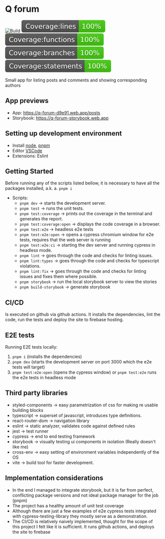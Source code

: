# Q forum

![Build](https://github.com/Anno008/q-forum/actions/workflows/main.yml/badge.svg)
![Lines](./coverageBadges/badge-lines.svg)
![Functions](./coverageBadges/badge-functions.svg)
![Branches](./coverageBadges/badge-branches.svg)
![Statements](./coverageBadges/badge-statements.svg)

Small app for listing posts and comments and showing corresponding authors

## App previews
* App: https://q-forum-d9e91.web.app/posts
* Storybook: https://q-forum-storybook.web.app

## Setting up development environment
* Install [node](https://nodejs.org/en/), [pnpm](https://pnpm.io/)
* Editor [VSCode](https://code.visualstudio.com/)
* Extensions: Eslint

## Getting Started
Before running any of the scripts listed bellow, it is necessary to have all the packages installed, a.k.
a. `pnpm i`

* Scripts:
  * `pnpm dev` -> starts the development server.
  * `pnpm test` -> runs the unit tests.
  * `pnpm test:coverage` -> prints out the coverage in the terminal and generates the report.
  * `pnpm test:coverage:open` -> displays the code coverage in a browser.
  * `pnpm test:e2e` -> headless e2e tests
  * `pnpm test:e2e:open` -> opens a cypress chromium window for e2e tests, requires that the web server is running
  * `pnpm test:e2e:ci` -> starting the dev server and running cypress in headless mode.
  * `pnpm lint` -> goes through the code and checks for linting issues.
  * `pnpm lint:types` -> goes through the code and checks for typescript violations.
  * `pnpm lint:fix` -> goes through the code and checks for linting issues and fixes them where possible.
  * `pnpm storybook` -> run the local storybook server to view the stories
  * `pnpm build-storybook` -> generate storybook

## CI/CD
Is executed on github via github actions. It installs the dependencies, lint the code, run the tests and deploy the site to firebase hosting.

## E2E tests
Running E2E tests locally:
1. `pnpm i` (installs the dependencies)
2. `pnpm dev` (starts the development server on port 3000 which the e2e tests will target)
3. `pnpm test:e2e:open` (opens the cypress window) or `pnpm test:e2e` runs the e2e tests in headless mode

## Third party libraries
* styled-components -> easy parametrization of css for making re usable building blocks
* typescript -> superset of javascript, introduces type definitions.
* react-router-dom -> navigation library
* eslint -> static analyzer, validates code against defined rules
* jest -> test runner
* cypress -> end to end testing framework 
* storybook -> visually testing ui components in isolation (Really doesn't like me)
* cross-env -> easy setting of environment variables independently of the OS
* vite -> build tool for faster development.

## Implementation considerations
* In the end I managed to integrate storybook, but it is far from perfect, conflicting package versions and not ideal package manager for the job (pnpm)
* The project has a healthy amount of unit test coverage
* Although there are just a few examples of e2e cypress tests integrated with cypress-testing-library they mostly serve as a demonstration.
* The CI/CD is relatively naively implemented, thought for the scope of this project I felt like it is sufficient. It runs github actions, and deploys the site to firebase 
